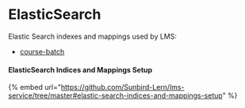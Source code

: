# ElasticSearch

Elastic Search indexes and mappings used by LMS:&#x20;

* [course-batch](https://github.com/project-sunbird/sunbird-devops/blob/release-5.3.0-lern/ansible/roles/es-mapping/files/indices/course-batch.json)

#### ElasticSearch Indices and Mappings Setup

{% embed url="https://github.com/Sunbird-Lern/lms-service/tree/master#elastic-search-indices-and-mappings-setup" %}

